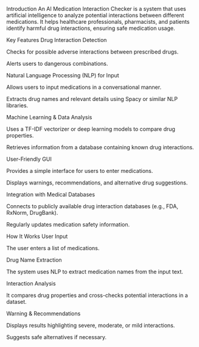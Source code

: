 Introduction
An AI Medication Interaction Checker is a system that uses artificial intelligence to analyze potential interactions between different medications. It helps healthcare professionals, pharmacists, and patients identify harmful drug interactions, ensuring safe medication usage.

Key Features
Drug Interaction Detection

Checks for possible adverse interactions between prescribed drugs.

Alerts users to dangerous combinations.

Natural Language Processing (NLP) for Input

Allows users to input medications in a conversational manner.

Extracts drug names and relevant details using Spacy or similar NLP libraries.

Machine Learning & Data Analysis

Uses a TF-IDF vectorizer or deep learning models to compare drug properties.

Retrieves information from a database containing known drug interactions.

User-Friendly GUI

Provides a simple interface for users to enter medications.

Displays warnings, recommendations, and alternative drug suggestions.

Integration with Medical Databases

Connects to publicly available drug interaction databases (e.g., FDA, RxNorm, DrugBank).

Regularly updates medication safety information.

How It Works
User Input

The user enters a list of medications.

Drug Name Extraction

The system uses NLP to extract medication names from the input text.

Interaction Analysis

It compares drug properties and cross-checks potential interactions in a dataset.

Warning & Recommendations

Displays results highlighting severe, moderate, or mild interactions.

Suggests safe alternatives if necessary.
